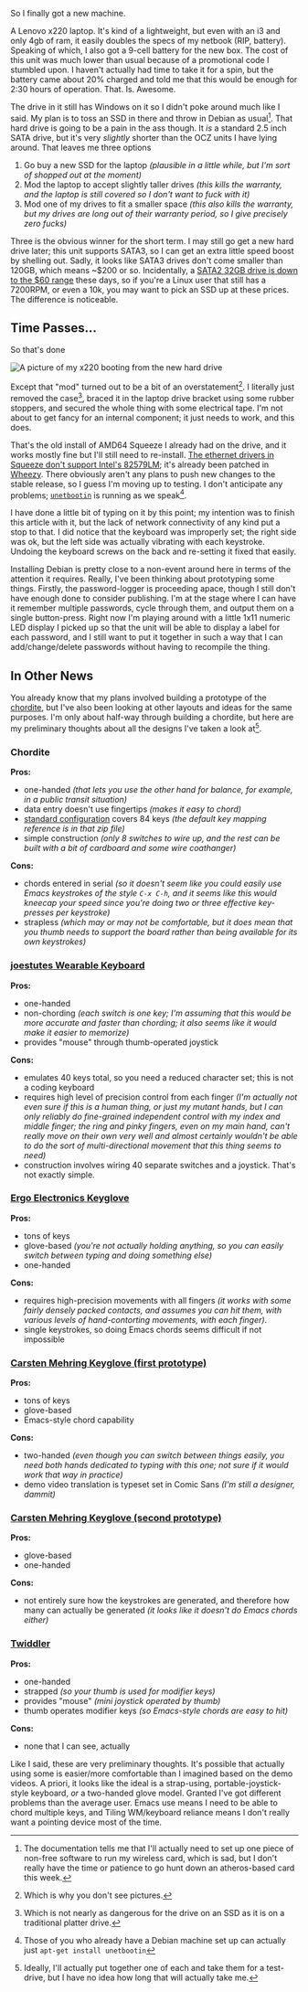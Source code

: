 So I finally got a new machine.

A Lenovo x220 laptop. It's kind of a lightweight, but even with an i3 and only 4gb of ram, it easily doubles the specs of my netbook (RIP, battery). Speaking of which, I also got a 9-cell battery for the new box. The cost of this unit was much lower than usual because of a promotional code I stumbled upon. I haven't actually had time to take it for a spin, but the battery came about 20% charged and told me that this would be enough for 2:30 hours of operation. That. Is. Awesome.

The drive in it still has Windows on it so I didn't poke around much like I said. My plan is to toss an SSD in there and throw in Debian as usual[^the-docs-tell]. That hard drive is going to be a pain in the ass though. It *is* a standard 2.5 inch SATA drive, but it's very *slightly* shorter than the OCZ units I have lying around. That leaves me three options

[^the-docs-tell]: The documentation tells me that I'll actually need to set up one piece of non-free software to run my wireless card, which is sad, but I don't really have the time or patience to go hunt down an atheros-based card this week.

1. Go buy a new SSD for the laptop _(plausible in a little while, but I'm sort of shopped out at the moment)_
2. Mod the laptop to accept slightly taller drives _(this kills the warranty, and the laptop is still covered so I don't want to fuck with it)_
3. Mod one of my drives to fit a smaller space _(this also kills the warranty, but my drives are long out of their warranty period, so I give precisely zero fucks)_

Three is the obvious winner for the short term. I may still go get a new hard drive later; this unit supports SATA3, so I can get an extra little speed boost by shelling out. Sadly, it looks like SATA3 drives don't come smaller than 120GB, which means ~$200 or so. Incidentally, a [SATA2 32GB drive is down to the $60 range](http://www.newegg.ca/Product/Product.aspx?Item=N82E16820227393) these days, so if you're a Linux user that still has a 7200RPM, or even a 10k, you may want to pick an SSD up at these prices. The difference is noticeable.

## Time Passes...

So that's done

![A picture of my x220 booting from the new hard drive](/static/img/x220-done.jpg)

Except that "mod" turned out to be a bit of an overstatement[^which-is-why]. I literally just removed the case[^which-is-not], braced it in the laptop drive bracket using some rubber stoppers, and secured the whole thing with some electrical tape. I'm not about to get fancy for an internal component; it just needs to work, and this does.

[^which-is-why]: Which is why you don't see pictures.
[^which-is-not]: Which is not nearly as dangerous for the drive on an SSD as it is on a traditional platter drive.

That's the old install of AMD64 Squeeze I already had on the drive, and it works mostly fine but I'll still need to re-install. [The ethernet drivers in Squeeze don't support Intel's 82579LM](http://bugs.debian.org/cgi-bin/bugreport.cgi?bug=626220); it's already been patched in [Wheezy](http://www.debian.org/devel/debian-installer/). There obviously aren't any plans to push new changes to the stable release, so I guess I'm moving up to testing. I don't anticipate any problems; [`unetbootin`](http://unetbootin.sourceforge.net/) is running as we speak[^those-of-you].

[^those-of-you]: Those of you who already have a Debian machine set up can actually just `apt-get install unetbootin`

I have done a little bit of typing on it by this point; my intention was to finish this article with it, but the lack of network connectivity of any kind put a stop to that. I did notice that the keyboard was improperly set; the right side was ok, but the left side was actually vibrating with each keystroke. Undoing the keyboard screws on the back and re-setting it fixed that easily.

Installing Debian is pretty close to a non-event around here in terms of the attention it requires. Really, I've been thinking about prototyping some things. Firstly, the password-logger is proceeding apace, though I still don't have enough done to consider publishing. I'm at the stage where I can have it remember multiple passwords, cycle through them, and output them on a single button-press. Right now I'm playing around with a little 1x11 numeric LED display I picked up so that the unit will be able to display a label for each password, and I still want to put it together in such a way that I can add/change/delete passwords without having to recompile the thing.

## In Other News

You already know that my plans involved building a prototype of the [chordite](http://chordite.com/), but I've also been looking at other layouts and ideas for the same purposes. I'm only about half-way through building a chordite, but here are my preliminary thoughts about all the designs I've taken a look at[^ideally].

[^ideally]: Ideally, I'll actually put together one of each and take them for a test-drive, but I have no idea how long that will actually take me.

### Chordite

**Pros:**

- one-handed *(that lets you use the other hand for balance, for example, in a public transit situation)*
- data entry doesn't use fingertips *(makes it easy to chord)*
- [standard configuration](http://chordite.com/license.htm) covers 84 keys *(the default key mapping reference is in that zip file)*
- simple construction *(only 8 switches to wire up, and the rest can be built with a bit of cardboard and some wire coathanger)*

**Cons:**

- chords entered in serial *(so it doesn't seem like you could easily use Emacs keystrokes of the style `C-x C-h`, and it seems like this would kneecap your speed since you're doing two or three effective key-presses per keystroke)*
- strapless *(which may or may not be comfortable, but it does mean that you thumb needs to support the board rather than being available for its own keystrokes)*


### [joestutes Wearable Keyboard](http://www.youtube.com/watch?v=URqYG-iMcTY#t=02m10s)

**Pros:**

- one-handed
- non-chording *(each switch is one key; I'm assuming that this would be more accurate and faster than chording; it also seems like it would make it easier to memorize)*
- provides "mouse" through thumb-operated joystick

**Cons:**

- emulates 40 keys total, so you need a reduced character set; this is not a coding keyboard
- requires high level of precision control from each finger *(I'm actually not even sure if this is a human thing, or just my mutant hands, but I can only reliably do fine-grained independent control with my index and middle finger; the ring and pinky fingers, even on my main hand, can't really move on their own very well and almost certainly wouldn't be able to do the sort of multi-directional movement that this thing seems to need)*
- construction involves wiring 40 separate switches and a joystick. That's not exactly simple.


### [Ergo Electronics Keyglove](http://www.youtube.com/watch?v=0I3jZZrPbPs&feature=related)

**Pros:**

- tons of keys
- glove-based *(you're not actually holding anything, so you can easily switch between typing and doing something else)*
- one-handed

**Cons:**

- requires high-precision movements with all fingers *(it works with some fairly densely packed contacts, and assumes you can hit them, with various levels of hand-contorting movements, with each finger)*.
- single keystrokes, so doing Emacs chords seems difficult if not impossible


### [Carsten Mehring Keyglove (first prototype)](http://www.youtube.com/watch?v=zr1kqL08uj4#t=02m00s)

**Pros:**

- tons of keys
- glove-based
- Emacs-style chord capability

**Cons:**

- two-handed *(even though you can switch between things easily, you need both hands dedicated to typing with this one; not sure if it would work that way in practice)*
- demo video translation is typeset set in Comic Sans *(I'm still a designer, dammit)*


### [Carsten Mehring Keyglove (second prototype)](http://www.youtube.com/watch?v=zr1kqL08uj4#t=02m43s)

**Pros:**

- glove-based
- one-handed

**Cons:**

- not entirely sure how the keystrokes are generated, and therefore how many can actually be generated *(it looks like it doesn't do Emacs chords either)*


### [Twiddler](http://www.youtube.com/watch?v=zZhWa2FfEac&feature=related)

**Pros:**

- one-handed
- strapped *(so your thumb is used for modifier keys)*
- provides "mouse" *(mini joystick operated by thumb)*
- thumb operates modifier keys *(so Emacs-style chords are easy to hit)*

**Cons:**

- none that I can see, actually

Like I said, these are very preliminary thoughts. It's possible that actually using some is easier/more comfortable than I imagined based on the demo videos. A priori, it looks like the ideal is a strap-using, portable-joystick-style keyboard, *or* a two-handed glove model. Granted I've got different problems than the average user. Emacs use means I need to be able to chord multiple keys, and Tiling WM/keyboard reliance means I don't really want a pointing device most of the time.
